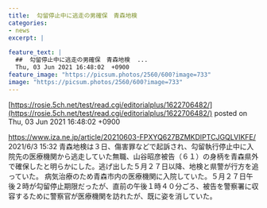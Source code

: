 ```yaml
---
title:  勾留停止中に逃走の男確保　青森地検  
categories:
- news
excerpt: |
  
feature_text: |
  ##  勾留停止中に逃走の男確保　青森地検  ...
  Thu, 03 Jun 2021 16:48:02  +0900
feature_image: "https://picsum.photos/2560/600?image=733"
image: "https://picsum.photos/2560/600?image=733"
---
```


[https://rosie.5ch.net/test/read.cgi/editorialplus/1622706482/](https://rosie.5ch.net/test/read.cgi/editorialplus/1622706482/)
posted on Thu, 03 Jun 2021 16:48:02  +0900

<!--more-->

https://www.iza.ne.jp/article/20210603-FPXYQ627BZMKDIPTCJGQLVIKFE/ 2021/6/3 15:32 青森地検は３日、傷害罪などで起訴され、勾留執行停止中に入院先の医療機関から逃走していた無職、山谷昭彦被告（６１）の身柄を青森県外で確保したと明らかにした。逃げ出した５月２７日以降、地検と県警が行方を追っていた。 病気治療のため青森市内の医療機関に入院していた。５月２７日午後２時が勾留停止期限だったが、直前の午後１時４０分ごろ、被告を警察署に収容するために警察官が医療機関を訪れたが、既に姿を消していた。
